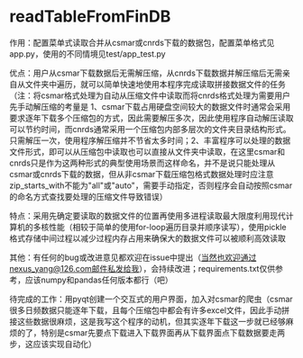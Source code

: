 # readTableFromFinDB

作用：配置菜单式读取合并从csmar或cnrds下载的数据包，配置菜单格式见app.py，使用的不同情境见test/app_test.py

优点：用户从csmar下载数据后无需解压缩，从cnrds下载数据并解压缩后无需亲自从文件夹中遍历，就可以简单快速地使用本程序完成读取拼接数据文件的任务
（注：将csmar格式处理为自动从压缩文件中读取而将cnrds格式处理为需要用户先手动解压缩的考量是 1、csmar下载占用硬盘空间较大的数据文件时通常会采用要求逐年下载多个压缩包的方式，因此需要解压多次，因此使用程序自动解压读取可以节约时间，而cnrds通常采用一个压缩包内部多层次的文件夹目录结构形式。只需解压一次，使用程序解压缩并不节省太多时间；2、丰富程序可以处理的数据文件形式，即可以从压缩包中读取也可以直接从文件夹中读取，在这里csmar和cnrds只是作为这两种形式的典型使用场景而这样命名，并不是说只能处理从csmar或cnrds下载的数据，但从非csmar下载压缩包格式数据处理时应注意zip_starts_with不能为"all"或"auto"，需要手动指定，否则程序会自动按照csmar的命名方式查找要处理的压缩文件导致错误）

特点：采用先确定要读取的数据文件的位置再使用多进程读取最大限度利用现代计算机的多核性能（相较于简单的使用for-loop遍历目录并顺序读写），使用pickle格式存储中间过程以减少过程内存占用来确保大的数据文件可以被顺利高效读取

其他：有任何的bug或改进意见都欢迎在issue中提出（当然也欢迎通过nexus_yang@126.com邮件私发给我），会持续改进；requirements.txt仅供参考，应该numpy和pandas任何版本都行（吧）

待完成的工作：用pyqt创建一个交互式的用户界面，加入对csmar的爬虫（csmar很多日频数据只能逐年下载，且每个压缩包中都会有许多excel文件，因此手动拼接这些数据很麻烦，这是我写这个程序的动机，但其实逐年下载这一步就已经够麻烦的了，特别是csmar先要点下载进入下载界面再从下载界面点下载数据要走两步，这应该实现自动化）